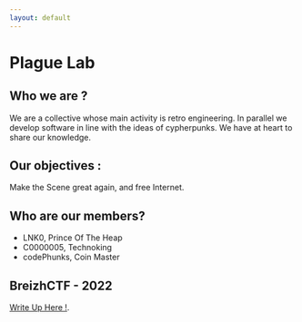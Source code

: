 ```yaml
---
layout: default
---
```



# Plague Lab

## Who we are ?

We are a collective whose main activity is retro engineering. In parallel we develop software in line with the ideas of cypherpunks. 
We have at heart to share our knowledge. 

## Our objectives :

Make the Scene great again, and free Internet.

## Who are our members?

* LNK0, Prince Of The Heap
* C0000005, Technoking
* codePhunks, Coin Master


## BreizhCTF - 2022 

[Write Up Here !](./CTF/2022/BreizhCTF/BreizhCTF.md).
